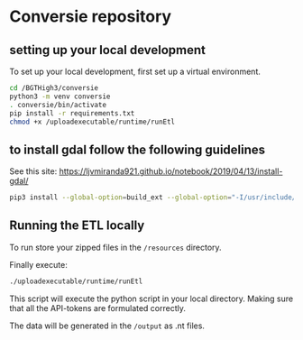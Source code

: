 # Conversie repository

## setting up your local development

To set up your local development, first set up a virtual environment.

``` sh
cd /BGTHigh3/conversie
python3 -m venv conversie
. conversie/bin/activate
pip install -r requirements.txt
chmod +x /uploadexecutable/runtime/runEtl
```

## to install gdal follow the following guidelines

See this site: https://ljvmiranda921.github.io/notebook/2019/04/13/install-gdal/

``` sh
pip3 install --global-option=build_ext --global-option="-I/usr/include/gdal" GDAL==`gdal-config --version`
```

## Running the ETL locally
To run store your zipped files in the `/resources` directory.

Finally execute:

``` sh
./uploadexecutable/runtime/runEtl
```
This script will execute the python script in your local directory. Making sure that all the API-tokens are formulated correctly.

The data will be generated in the `/output` as .nt files.
